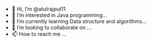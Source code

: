 - 👋 Hi, I’m @atulrajput11
- 👀 I’m interested in Java programming...
- 🌱 I’m currently learning Data structure and algorithms...
- 💞️ I’m looking to collaborate on ...
- 📫 How to reach me ... 

<!---
atulrajput11/atulrajput11 is a ✨ special ✨ repository because its `README.md` (this file) appears on your GitHub profile.
You can click the Preview link to take a look at your changes.
--->
